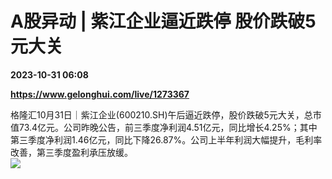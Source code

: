 # A股异动 | 紫江企业逼近跌停 股价跌破5元大关

**2023-10-31 06:08**

**https://www.gelonghui.com/live/1273367**

格隆汇10月31日｜紫江企业(600210.SH)午后逼近跌停，股价跌破5元大关，总市值73.4亿元。公司昨晚公告，前三季度净利润4.51亿元，同比增长4.25%；其中第三季度净利润1.46亿元，同比下降26.87%。公司上半年利润大幅提升，毛利率改善，第三季度盈利承压放缓。  
![](https://img5.gelonghui.com/live/bcd99-58f01249-6f8b-4461-b210-a2e996963734.png)
